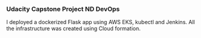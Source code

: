 ### Udacity Capstone Project ND DevOps


I deployed a dockerized Flask app using AWS EKS, kubectl and Jenkins.
All the infrastructure was created using Cloud formation.